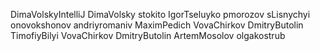 DimaVolskyIntelliJ
DimaVolsky
stokito
IgorTseluyko
pmorozov
sLisnychyi
onovokshonov
andriyromaniv
MaximPedich
VovaChirkov
DmitryButolin
TimofiyBilyi
VovaChirkov
DmitryButolin
ArtemMosolov
olgakostrub